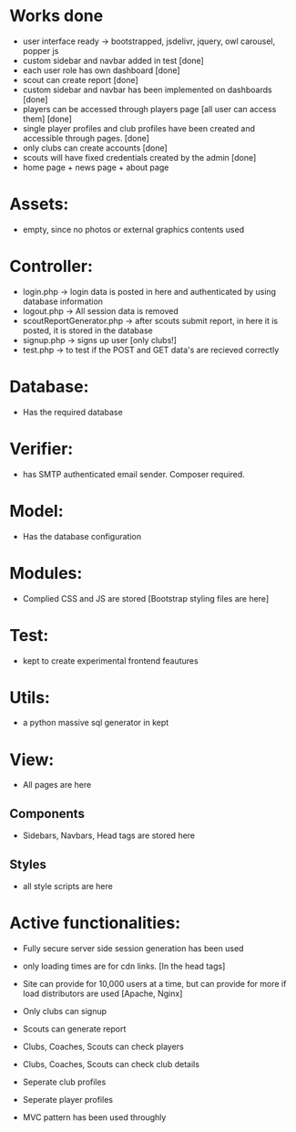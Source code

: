 # Works done

- user interface ready → bootstrapped, jsdelivr, jquery, owl carousel, popper js
- custom sidebar and navbar added in test [done]
- each user role has own dashboard [done]
- scout can create report [done]
- custom sidebar and navbar has been implemented on dashboards [done]
- players can be accessed through players page [all user can access them] [done]
- single player profiles and club profiles have been created and accessible through pages. [done]
- only clubs can create accounts [done]
- scouts will have fixed credentials created by the admin [done]
- home page + news page + about page


# Assets:
- empty, since no photos or external graphics contents used

# Controller:
- login.php → login data is posted in here and authenticated by using database information
- logout.php → All session data is removed
- scoutReportGenerator.php → after scouts submit report, in here it is posted, it is stored in the database
- signup.php → signs up user [only clubs!]
- test.php → to test if the POST and GET data's are recieved correctly

# Database:
- Has the required database

# Verifier:
- has SMTP authenticated email sender. Composer required.

# Model:
- Has the database configuration

# Modules:
- Complied CSS and JS are stored [Bootstrap styling files are here]

# Test:
- kept to create experimental frontend feautures

# Utils:
- a python massive sql generator in kept

# View:
- All pages are here

## Components
- Sidebars, Navbars, Head tags are stored here

## Styles
- all style scripts are here



# Active functionalities:

- Fully secure server side session generation has been used
- only loading times are for cdn links. [In the head tags]
- Site can provide for 10,000 users at a time, but can provide for more if load distributors are used [Apache, Nginx]

- Only clubs can signup
- Scouts can generate report
- Clubs, Coaches, Scouts can check players
- Clubs, Coaches, Scouts can check club details
- Seperate club profiles
- Seperate player profiles

- MVC pattern has been used throughly



